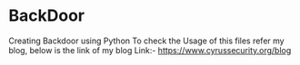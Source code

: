 # BackDoor
Creating Backdoor using Python
To check the Usage of this files refer my blog, below is the link of my blog
Link:- https://www.cyrussecurity.org/blog
